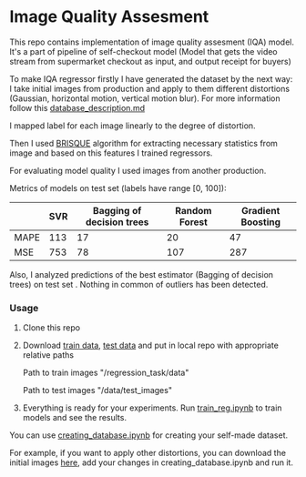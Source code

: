 # Image Quality Assesment

This repo contains implementation of image quality assesment (IQA) model. It's a part of pipeline of self-checkout model (Model that gets the video stream from supermarket checkout as input, and output receipt for buyers)

To make IQA regressor firstly I have generated the dataset by the next way: I take initial images from production and apply to them different distortions (Gaussian, horizontal motion, vertical motion blur). For more information follow this [database_description.md](https://github.com/fedor28/Image_Quality_Assesment/blob/main/regression_task/database_description.md)

I mapped label for each image linearly to the degree of distortion.

Then I used [BRISQUE](https://github.com/fedor28/Image_Quality_Assesment/blob/main/BRISQUE%20theory/am_asilomar_2011.pdf) algorithm for extracting necessary statistics from image and based on this features I trained regressors.

For evaluating model quality I used images from another production.

Metrics of models on test set (labels have range [0, 100]):

|         | SVR   | Bagging of  decision trees | Random Forest |  Gradient Boosting | 
| ------- | ----------- | ----------------------------------------------------------------------------------- | ----------------------------------------------------------------------------------- | -------- |
| MAPE    | 113   | 17                         | 20            |   47               | 
| MSE     | 753   | 78                         | 107           |   287              |

Also, I analyzed predictions of the best estimator (Bagging of decision trees) on test set . 
Nothing in common of outliers has been detected.

### Usage

1.	Clone this repo
2.	Download [train data](https://drive.google.com/drive/folders/170FK3Ji1fy0TvJZreAKzGL0Y91fjUxa7?usp=sharing), [test data](https://drive.google.com/drive/folders/1vAe47Y_DnP6FOMFIdhpsMG4KSa4x5-Hh?usp=sharing) and put in local repo with appropriate relative paths 

	Path to train images "/regression_task/data"

	Path to test images "/data/test_images"
3. Everything is ready for your experiments. Run [train_reg.ipynb](https://colab.research.google.com/drive/1uv_JGRfxSgXrA6wVf4NKszkhTbK5tw3O) to train models and see the results.	


You can use [creating_database.ipynb](https://github.com/fedor28/Image_Quality_Assesment/blob/main/regression_task/creating_database.ipynb) for creating your self-made dataset.

For example, if you want to apply other distortions, you can download the initial images [here](https://drive.google.com/drive/folders/1vAe47Y_DnP6FOMFIdhpsMG4KSa4x5-Hh?usp=sharing), add your changes in creating_database.ipynb and run it.
